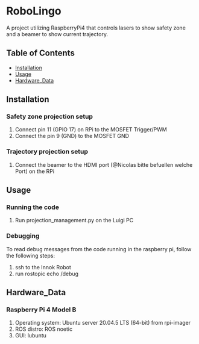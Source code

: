 # RoboLingo

A project utilizing RaspberryPi4 that controls lasers to show safety zone and a beamer to show current trajectory.

## Table of Contents

- [Installation](#installation)
- [Usage](#usage)
- [Hardware_Data](#hardwareData) 

## Installation

### Safety zone projection setup

1. Connect pin 11 (GPIO 17) on RPi to the MOSFET Trigger/PWM
2. Connect the pin 9 (GND) to the MOSFET GND

### Trajectory projection setup

1. Connect the beamer to the HDMI port (@Nicolas bitte befuellen welche Port) on the RPi


## Usage

### Running the code

1. Run projection_management.py on the Luigi PC

### Debugging

To read debug messages from the code running in the raspberry pi, follow the following steps:
1. ssh to the Innok Robot
2. run rostopic echo /debug

## Hardware_Data

### Raspberry Pi 4 Model B
1. Operating system: Ubuntu server 20.04.5 LTS (64-bit) from rpi-imager
2. ROS distro: ROS noetic
3. GUI: lubuntu 